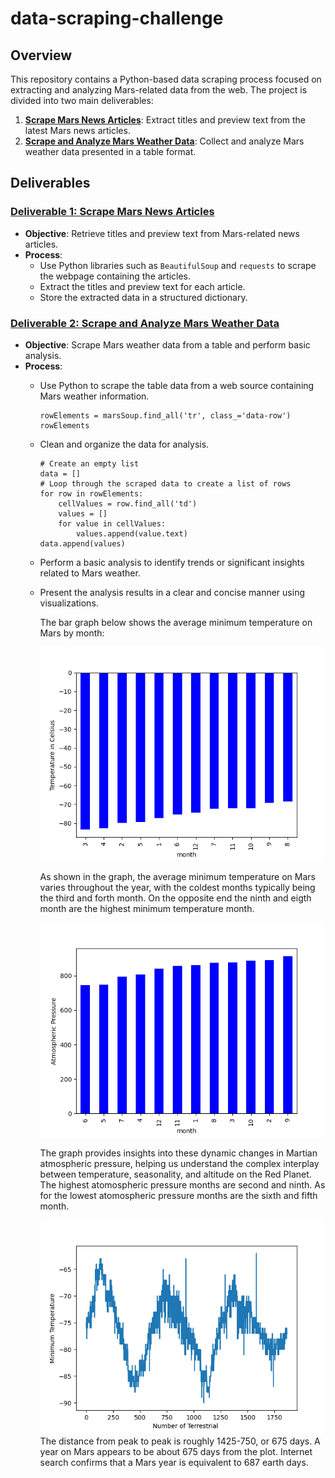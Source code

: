 # data-scraping-challenge

## Overview

This repository contains a Python-based data scraping process focused on extracting and analyzing Mars-related data from the web. The project is divided into two main deliverables:

1. **[Scrape Mars News Articles](#deliverable-1-scrape-mars-news-articles)**: Extract titles and preview text from the latest Mars news articles.
2. **[Scrape and Analyze Mars Weather Data](#deliverable-2-scrape-and-analyze-mars-weather-data)**: Collect and analyze Mars weather data presented in a table format.

## Deliverables

### [Deliverable 1: Scrape Mars News Articles](https://github.com/eeanguyen/data-scraping-challenge/blob/main/Starter_Code/part_1_mars_news.ipynb)

- **Objective**: Retrieve titles and preview text from Mars-related news articles.
- **Process**:
  - Use Python libraries such as `BeautifulSoup` and `requests` to scrape the webpage containing the articles.
  - Extract the titles and preview text for each article.
  - Store the extracted data in a structured dictionary.

### [Deliverable 2: Scrape and Analyze Mars Weather Data](https://github.com/eeanguyen/data-scraping-challenge/blob/main/Starter_Code/part_2_mars_weather.ipynb)

- **Objective**: Scrape Mars weather data from a table and perform basic analysis.
- **Process**:
  - Use Python to scrape the table data from a web source containing Mars weather information.
    ```
    rowElements = marsSoup.find_all('tr', class_='data-row')
    rowElements
    ```
  - Clean and organize the data for analysis.
    ```
    # Create an empty list
    data = []
    # Loop through the scraped data to create a list of rows
    for row in rowElements:
        cellValues = row.find_all('td')
        values = []
        for value in cellValues:
            values.append(value.text)
    data.append(values)
    ```
  - Perform a basic analysis to identify trends or significant insights related to Mars weather.
  - Present the analysis results in a clear and concise manner using visualizations.
 
    The bar graph below shows the average minimum temperature on Mars by month:

    ![Average Minimum Temperature by Month on Mars](https://github.com/eeanguyen/data-scraping-challenge/blob/main/Starter_Code/images/%20sorted_avg_min_temp.png)

    As shown in the graph, the average minimum temperature on Mars varies throughout the year, with the coldest months typically being the third and forth month. On the opposite end the ninth and eigth month are the highest minimum temperature month.

    ![Average Pressure on Mars by Month](https://github.com/eeanguyen/data-scraping-challenge/blob/main/Starter_Code/images/%20avg_pressure.png)

    The graph provides insights into these dynamic changes in Martian atmospheric pressure, helping us understand the complex interplay between temperature, seasonality, and altitude on the Red Planet. The highest atomospheric pressure months are second and ninth. As for the lowest atomospheric pressure months are the sixth and fifth month.

    ![Terrestrial Days in Martian Years](https://github.com/eeanguyen/data-scraping-challenge/blob/main/Starter_Code/images/%20Number_of_Terrestrial_days_in_Martian_year.png)
    The distance from peak to peak is roughly 1425-750, or 675 days. A year on Mars appears to be about 675 days from the plot. Internet search confirms that a Mars year is equivalent to 687 earth days.


    
    
